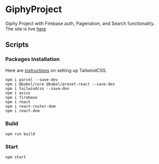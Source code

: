 # GiphyProject
Giphy Project with Firebase auth, Pagenation, and Search functionality.  
The site is live [here](https://asrk03.github.io/GiphyProject)

## Scripts
### Packages Installation
Here are [instructions](https://tailwindcss.com/docs/installation) on setting up TailwindCSS.
```
npm i parcel --save-dev
npm i @babel/core @babel/preset-react --save-dev
npm i tailwindcss --save-dev
npm i axios
npm i firebase
npm i react
npm i react-router-dom
npm i react-dom
```

### Build
```
npm run build
```
### Start
```
npm start
```
